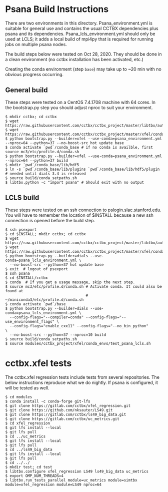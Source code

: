# Psana Build Instructions

There are two environments in this directory. Psana_environment.yml is suitable
for general use and contains the usual CCTBX dependencies plus psana and its
dependencies. Psana_lcls_environment.yml should only be used at LCLS; it adds
a local build of mpi4py that is required for running jobs on multiple psana
nodes.

The build steps below were tested on Oct 28, 2020. They should be done in a
clean environment (no cctbx installation has been activated, etc.)

Creating the conda environment (step `base`) may take up to ~20 min with no
obvious progress occurring.

## General build

These steps were tested on a CentOS 7.4.1708 machine with 64 cores. In the
bootstrap.py step you should adjust nproc to suit your environment.

```
$ mkdir cctbx; cd cctbx
$ wget https://raw.githubusercontent.com/cctbx/cctbx_project/master/libtbx/auto_build/bootstrap.py
$ wget https://raw.githubusercontent.com/cctbx/cctbx_project/master/xfel/conda_envs/psana_environment.yml
$ python bootstrap.py --builder=xfel --use-conda=psana_environment.yml --nproc=64 --python=37 --no-boost-src hot update base
$ conda activate `pwd`/conda_base # if no conda is availble, first source mc3/etc/profile.d/conda.sh
$ python bootstrap.py --builder=xfel --use-conda=psana_environment.yml --nproc=64 --python=37 build
$ mkdir `pwd`/conda_base/lib/hdf5
$ ln -s `pwd`/conda_base/lib/plugins `pwd`/conda_base/lib/hdf5/plugin # needed until dials 3.4 is released
$ source build/conda_setpaths.sh
$ libtbx.python -c "import psana" # Should exit with no output
```

## LCLS build

These steps were tested on an ssh connection to pslogin.slac.stanford.edu. You
will have to remember the location of $INSTALL because a new ssh connection is
opened before the build step.


```
$ ssh psexport
$ cd $INSTALL; mkdir cctbx; cd cctbx
$ wget https://raw.githubusercontent.com/cctbx/cctbx_project/master/libtbx/auto_build/bootstrap.py
$ wget https://raw.githubusercontent.com/cctbx/cctbx_project/master/xfel/conda_envs/psana_lcls_environment.yml
$ python bootstrap.py --builder=dials --use-conda=psana_lcls_environment.yml \
  --no-boost-src --python=37 hot update base
$ exit  # logout of psexport
$ ssh psana
$ cd $INSTALL/cctbx
$ conda  # If you get a usage message, skip the next step.
$ source mc3/etc/profile.d/conda.sh # Activate conda. It could also be found at
                                    # ~/miniconda3/etc/profile.d/conda.sh
$ conda activate `pwd`/base
$ python bootstrap.py --builder=dials --use-conda=psana_lcls_environment.yml \
  --config-flags="--compiler=conda" --config-flags="--use_environment_flags" \
  --config-flags="enable_cxx11" --config-flags="--no_bin_python"             \
  --no-boost-src --python=37 --nproc=10 build
$ source build/conda_setpaths.sh
$ source modules/cctbx_project/xfel/conda_envs/test_psana_lcls.sh
```

# cctbx.xfel tests

The cctbx.xfel regression tests include tests from several repositories.  The below instructions reproduce what we do nightly. If psana is configured, it will be tested as well.

```
$ cd modules
$ conda install -c conda-forge git-lfs
$ git clone https://gitlab.com/cctbx/xfel_regression.git
$ git clone https://github.com/nksauter/LS49.git
$ git clone https://gitlab.com/cctbx/ls49_big_data.git
$ git clone https://gitlab.com/cctbx/uc_metrics.git
$ cd xfel_regression
$ git lfs install --local
$ git lfs pull
$ cd ../uc_metrics
$ git lfs install --local
$ git lfs pull
$ cd ../ls49_big_data
$ git lfs install --local
$ git lfs pull
$ cd ../../
$ mkdir test; cd test
$ libtbx.configure xfel_regression LS49 ls49_big_data uc_metrics
$ export OMP_NUM_THREADS=4
$ libtbx.run_tests_parallel module=uc_metrics module=simtbx module=xfel_regression module=LS49 nproc=64
```

